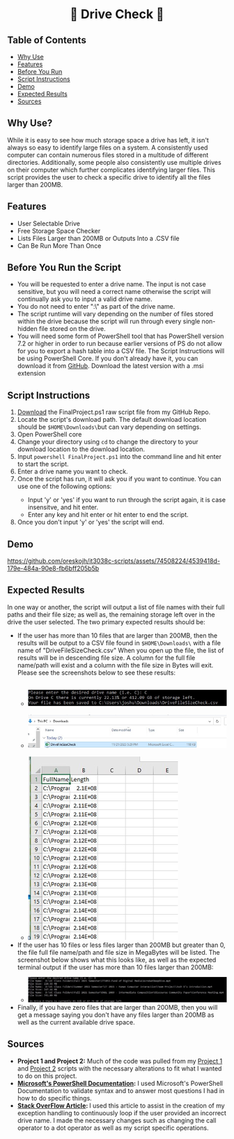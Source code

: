 <h1 align="center">💾 Drive Check 💾</h1>
<h2>Table of Contents</h2>
<ul>
  <li><a href="https://github.com/oreskojh/it3038c-scripts/tree/main/Final%20Project#why-use"> Why Use</a></li>
  <li><a href="https://github.com/oreskojh/it3038c-scripts/tree/main/Final%20Project#features">Features</a></li>
  <li><a href="https://github.com/oreskojh/it3038c-scripts/tree/main/Final%20Project#before-you-run-the-script">Before You Run</a></li>
  <li><a href="https://github.com/oreskojh/it3038c-scripts/tree/main/Final%20Project#script-instructions">Script Instructions</a></li>
  <li><a href="https://github.com/oreskojh/it3038c-scripts/tree/main/Final%20Project#demo">Demo</a></li>
  <li><a href="https://github.com/oreskojh/it3038c-scripts/tree/main/Final%20Project#expected-results">Expected Results</a></li>
  <li><a href="https://github.com/oreskojh/it3038c-scripts/tree/main/Final%20Project#sources">Sources</a></li>
</ul>
<h2>Why Use?</h2>
<p>While it is easy to see how much storage space a drive has left, it isn't always so easy to identify large files on a system. A consistently used computer can contain numerous files stored in a multitude of different  directories. Additionally, some people also consistently use multiple drives on their computer which further complicates identifying larger files. This script provides the user to check a specific drive to identify all the files larger than 200MB.</p>
<h2>Features</h2>
<ul>
  <li>User Selectable Drive</li>
  <li>Free Storage Space Checker</li>
  <li>Lists Files Larger than 200MB or Outputs Into a .CSV file</li>
  <li>Can Be Run More Than Once</li>
</ul>
<h2>Before You Run the Script</h2>
<ul>
  <li>You will be requested to enter a drive name. The input is not case sensitive, but you will need a correct name otherwise the script will continually ask you to input a valid drive name.</li>
  <li>You do not need to enter ":\" as part of the drive name.</li>
  <li>The script runtime will vary depending on the number of files stored within the drive because the script will run through every single non-hidden file stored on the drive.</li>
  <li>You will need some form of PowerShell tool that has PowerShell version 7.2 or higher in order to run because earlier versions of PS do not allow for you to export a hash table into a CSV file. The Script Instructions will be using PowerShell Core. If you don't already have it, you can download it from <a href="https://github.com/PowerShell/PowerShell/releases/" target="_blank">GitHub</a>. Download the latest version with a .msi extension</li>
</ul>
<h2>Script Instructions</h2>
<ol>
  <li><a href="FinalProject.ps1">Download</a> the FinalProject.ps1 raw script file from my GitHub Repo.</li> 
  <li>Locate the script's download path. The default download location should be <code>$HOME\Downloads\</code>but can vary depending on settings.</li>
  <li>Open PowerShell core</li>
  <li>Change your directory using <code>cd</code> to change the directory to your download location to the download location. </li>
  <li>Input <code>powershell FinalProject.ps1</code> into the command line and hit enter to start the script.</li>
  <li>Enter a drive name you want to check.</li>
  <li>Once the script has run, it will ask you if you want to continue. You can use one of the following options:</li>
  <ul>
    <li>Input 'y' or 'yes' if you want to run through the script again, it is case insensitve, and hit enter.</li>
    <li>Enter any key and hit enter or hit enter to end the script.</li>
  </ul>
  <li>Once you don't input 'y' or 'yes' the script will end.</li>
</ol>
<h2>Demo</h2>

https://github.com/oreskojh/it3038c-scripts/assets/74508224/4539418d-179e-484a-90e8-fb6bff205b5b

<h2>Expected Results</h2>
<p>In one way or another, the script will output a list of file names with their full paths and their file size; as well as, the remaining storage left over in the drive the user selected. The two primary expected results should be: </p>
<ul>
  <li>If the user has more than 10 files that are larger than 200MB, then the results will be output to a CSV file found in <code>$HOME\Downloads\</code> with a file name of "DriveFileSizeCheck.csv" When you open up the file, the list of results will be in descending file size. A column for the full file name/path will exist and a column with the file size in Bytes will exit. Please see the screenshots below to see these results:</li>
  <ul>
    <br><li><img src="Results/FPScriptResults4.jpg"></li><br>
    <li><img src="Results/FPScriptResults2.jpg"></li> <br>
    <li><img src="Results/FPScriptResults3.jpg"></li>
  </ul>
  <li>If the user has 10 files or less files larger than 200MB but greater than 0, the file full file name/path and file size in MegaBytes will be listed. The screenshot below shows what this looks like, as well as the expected terminal output if the user has more than 10 files larger than 200MB:</li>
  <ul><li><img src="Results/FPScriptResults5.jpg"></li></ul>
  <li>Finally, if you have zero files that are larger than 200MB, then you will get a message saying you don't have any files larger than 200MB as well as the current available drive space.</li>
</ul>
<h2>Sources</h2>
<ul>
  <li><b>Project 1 and Project 2:</b> Much of the code was pulled from my <a href="https://github.com/oreskojh/it3038c-scripts/blob/main/Project1/Project1.ps1">Project 1</a> and <a href="https://github.com/oreskojh/it3038c-scripts/blob/main/Project2/Project2.ps1">Project 2</a> scripts with the necessary alterations to fit what I wanted to do on this project.</li>
  <li><b><a href="https://learn.microsoft.com/en-us/powershell/scripting/how-to-use-docs?view=powershell-7.3">Microsoft's PowerShell Documentation</a>:</b> I used Microsoft's PowerShell Documentation to validate syntax and to answer most questions I had in how to do specific things.</li>
  <li><b><a href="https://stackoverflow.com/questions/68056955/user-input-validation-in-powershell">Stack OverFlow Article</a>: </b>I used this article to assist in the creation of my exception handling to continuously loop if the user provided an incorrect drive name. I made the necessary changes such as changing the call operator to a dot operator as well as my script specific operations.</li>
</ul>
